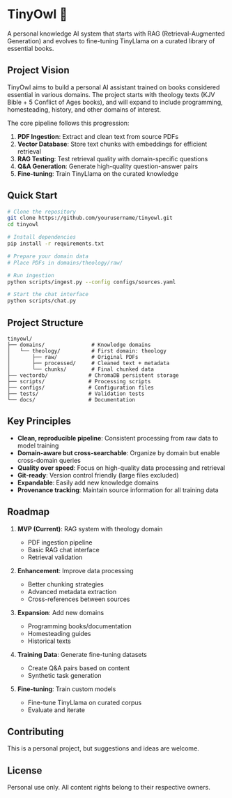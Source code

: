 # TinyOwl 🦉

A personal knowledge AI system that starts with RAG (Retrieval-Augmented Generation) and evolves to fine-tuning TinyLlama on a curated library of essential books.

## Project Vision

TinyOwl aims to build a personal AI assistant trained on books considered essential in various domains. The project starts with theology texts (KJV Bible + 5 Conflict of Ages books), and will expand to include programming, homesteading, history, and other domains of interest.

The core pipeline follows this progression:
1. **PDF Ingestion**: Extract and clean text from source PDFs
2. **Vector Database**: Store text chunks with embeddings for efficient retrieval
3. **RAG Testing**: Test retrieval quality with domain-specific questions
4. **Q&A Generation**: Generate high-quality question-answer pairs
5. **Fine-tuning**: Train TinyLlama on the curated knowledge

## Quick Start

```bash
# Clone the repository
git clone https://github.com/yourusername/tinyowl.git
cd tinyowl

# Install dependencies
pip install -r requirements.txt

# Prepare your domain data
# Place PDFs in domains/theology/raw/

# Run ingestion
python scripts/ingest.py --config configs/sources.yaml

# Start the chat interface
python scripts/chat.py
```

## Project Structure

```
tinyowl/
├── domains/               # Knowledge domains
│   └── theology/          # First domain: theology
│       ├── raw/           # Original PDFs
│       ├── processed/     # Cleaned text + metadata
│       └── chunks/        # Final chunked data
├── vectordb/             # ChromaDB persistent storage
├── scripts/              # Processing scripts
├── configs/              # Configuration files
├── tests/                # Validation tests
└── docs/                 # Documentation
```

## Key Principles

- **Clean, reproducible pipeline**: Consistent processing from raw data to model training
- **Domain-aware but cross-searchable**: Organize by domain but enable cross-domain queries
- **Quality over speed**: Focus on high-quality data processing and retrieval
- **Git-ready**: Version control friendly (large files excluded)
- **Expandable**: Easily add new knowledge domains
- **Provenance tracking**: Maintain source information for all training data

## Roadmap

1. **MVP (Current)**: RAG system with theology domain
   - PDF ingestion pipeline
   - Basic RAG chat interface
   - Retrieval validation

2. **Enhancement**: Improve data processing
   - Better chunking strategies
   - Advanced metadata extraction
   - Cross-references between sources

3. **Expansion**: Add new domains
   - Programming books/documentation
   - Homesteading guides
   - Historical texts

4. **Training Data**: Generate fine-tuning datasets
   - Create Q&A pairs based on content
   - Synthetic task generation

5. **Fine-tuning**: Train custom models
   - Fine-tune TinyLlama on curated corpus
   - Evaluate and iterate

## Contributing

This is a personal project, but suggestions and ideas are welcome.

## License

Personal use only. All content rights belong to their respective owners.
